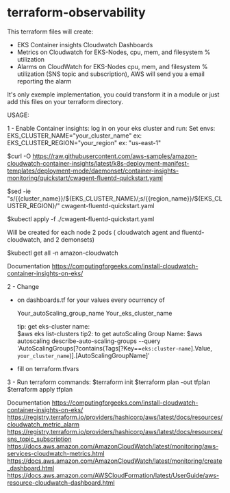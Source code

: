 # terraform-observability

This terraform files will create:
* EKS Container insights Cloudwatch Dashboards
* Metrics on Cloudwatch for EKS-Nodes, cpu, mem, and filesystem % utilization
* Alarms on CloudWatch for EKS-Nodes cpu, mem, and filesystem % utilization (SNS topic and subscription), AWS will send you a  email reporting the alarm

It's only exemple implementation, you could transform it in a module or just add this files on your terraform directory.

USAGE:

1 - Enable Container insights:
log in on your eks cluster and run:
  Set envs:
  EKS_CLUSTER_NAME="your_cluster_name" ex: 
  EKS_CLUSTER_REGION="your_region" ex: "us-east-1"

  $curl -O https://raw.githubusercontent.com/aws-samples/amazon-cloudwatch-container-insights/latest/k8s-deployment-manifest-templates/deployment-mode/daemonset/container-insights-monitoring/quickstart/cwagent-fluentd-quickstart.yaml
  
  $sed -ie "s/{{cluster_name}}/${EKS_CLUSTER_NAME}/;s/{{region_name}}/${EKS_CLUSTER_REGION}/" cwagent-fluentd-quickstart.yaml
  
  $kubectl apply -f ./cwagent-fluentd-quickstart.yaml
  
  Will be created for each node 2 pods ( cloudwatch agent and fluentd-cloudwatch, and 2 demonsets)

  $kubectl get all -n amazon-cloudwatch
  
  Documentation
  https://computingforgeeks.com/install-cloudwatch-container-insights-on-eks/

2 - Change 
 * on dashboards.tf for your values every ocurrency of
   
   Your_autoScaling_group_name
   Your_eks_cluster_name
   
   tip: get eks-cluster name:  
     $aws eks list-clusters
   tip2: to get autoScaling Group Name:
       $aws autoscaling describe-auto-scaling-groups --query 'AutoScalingGroups[?contains(Tags[?Key==`eks:cluster-name`].Value, `your_cluster_name`)].[AutoScalingGroupName]'
   

*  fill on terraform.tfvars 

3 - Run terraform commands:
    $terraform init
    $terraform plan -out tfplan
    $terraform apply tfplan


Documentation
  https://computingforgeeks.com/install-cloudwatch-container-insights-on-eks/
  https://registry.terraform.io/providers/hashicorp/aws/latest/docs/resources/cloudwatch_metric_alarm
  https://registry.terraform.io/providers/hashicorp/aws/latest/docs/resources/sns_topic_subscription
  https://docs.aws.amazon.com/AmazonCloudWatch/latest/monitoring/aws-services-cloudwatch-metrics.html
  https://docs.aws.amazon.com/AmazonCloudWatch/latest/monitoring/create_dashboard.html
  https://docs.aws.amazon.com/AWSCloudFormation/latest/UserGuide/aws-resource-cloudwatch-dashboard.html
